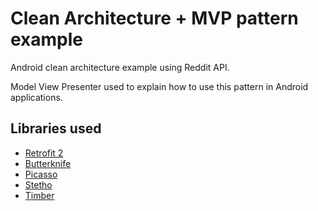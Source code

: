 # Clean Architecture + MVP pattern example

Android clean architecture example using Reddit API. 

Model View Presenter used to explain how to use this pattern in Android applications.

Libraries used
------------

 * [Retrofit 2](https://square.github.io/retrofit/)
 * [Butterknife](http://jakewharton.github.io/butterknife/)
 * [Picasso](http://square.github.io/picasso/)
 * [Stetho](http://facebook.github.io/stetho/)
 * [Timber](https://github.com/JakeWharton/timber)

